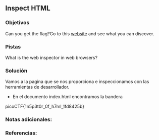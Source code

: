 ## Inspect HTML
### Objetivos 
Can you get the flag?Go to this [website](http://saturn.picoctf.net:56488/) and see what you can discover.

### Pistas
What is the web inspector in web browsers?

### Solución 

Vamos a la pagina que se nos proporciona e inspeccionamos con las herramientas de desarrollador.
- En el documento index.html encontramos la bandera 

picoCTF{1n5p3t0r_0f_h7ml_1fd8425b}
### Notas adicionales:

### Referencias:
